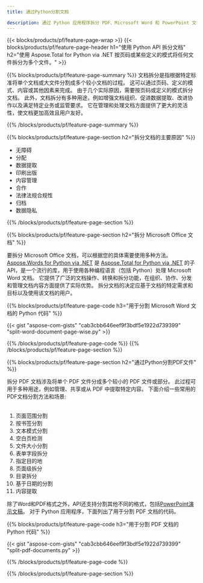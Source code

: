 ```yaml
---
title: 通过Python分割文档 

description: 通过 Python 应用程序拆分 PDF、Microsoft Word 和 PowerPoint 文件。按页码或某些预定义模式拆分文档。
---
```


{{< blocks/products/pf/feature-page-wrap >}}
{{< blocks/products/pf/feature-page-header h1="使用 Python API 拆分文档" h2="使用 Aspose.Total for Python via .NET 按页码或某些定义的模式将任何文件拆分为多个文件。" >}}

{{% blocks/products/pf/feature-page-summary %}}
文档拆分是指根据特定标准将单个文档或大文件分割成多个较小文档的过程。 这可以通过页码、定义的模式、内容或其他因素来完成。 由于几个实际原因，需要按页码或定义的模式拆分文档。 此外，文档拆分有多种用途，例如增强文档组织、促进数据提取、改进协作以及满足特定业务或监管要求。 它在管理和处理文档方面提供了更大的灵活性，使文档更加高效且用户友好。

{{% /blocks/products/pf/feature-page-summary  %}}

{{% blocks/products/pf/feature-page-section  h2="拆分文档的主要原因" %}}

- 无障碍
- 分配
- 数据提取
- 印刷出版
- 内容管理
- 合作
- 法律法规合规性
- 归档
- 数据隐私

{{% /blocks/products/pf/feature-page-section %}}

{{% blocks/products/pf/feature-page-section  h2="拆分 Microsoft Office 文档" %}}

要拆分 Microsoft Office 文档，可以根据您的具体需要使用多种方法。 [Aspose.Words for Python via .NET](https://products.aspose.com/words/python-net/) 是 [Aspose.Total for Python via .NET](https://products.aspose.com/total/python-net/) 的子 API，是一个流行的库，用于使用各种编程语言（包括 Python）处理 Microsoft Word 文档。 它提供了广泛的文档操作、转换和拆分功能，在组织、协作、分发和管理文档内容方面提供了实际优势。 拆分文档的决定应基于文档的特定需求和目标以及使用该文档的用户。  <br />

{{% blocks/products/pf/feature-page-code h3="用于分割 Microsoft Word 文档的 Python 代码" %}}

{{< gist "aspose-com-gists" "cab3cbb646eef9f3bdf5e1922d739399" "split-word-document-page-wise.py" >}}

{{% /blocks/products/pf/feature-page-code  %}}
{{% /blocks/products/pf/feature-page-section %}}

{{% blocks/products/pf/feature-page-section  h2="通过Python分割PDF文件" %}}

拆分 PDF 文档涉及将单个 PDF 文件分成多个较小的 PDF 文件或部分。 此过程可用于多种用途，例如管理、共享或从 PDF 中提取特定内容。 下面介绍一些常用的PDF文档分割方法和场景:<br /><br />

1. 页面范围分割
1. 按书签分割
1. 文本模式分割
1. 空白页检测
1. 文件大小分割
1. 表单字段拆分
1. 指定目的地
1. 页面级拆分
1. 目录拆分
1. 基于日期的分割
1. 内容提取

除了Word和PDF格式之外，API还支持分割其他不同的格式，包括[PowerPoint演示文稿](https://products.aspose.com/total/zh/python-net/split/pptx/)。 对于 Python 应用程序，下面列出了用于分割 PDF 文档的代码。


{{% blocks/products/pf/feature-page-code h3="用于分割 PDF 文档的 Python 代码" %}}

{{< gist "aspose-com-gists" "cab3cbb646eef9f3bdf5e1922d739399" "split-pdf-documents.py" >}}

{{% /blocks/products/pf/feature-page-code  %}}

{{% /blocks/products/pf/feature-page-section %}}